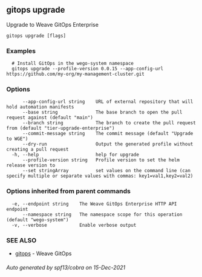 ## gitops upgrade

Upgrade to Weave GitOps Enterprise

```
gitops upgrade [flags]
```

### Examples

```
  # Install GitOps in the wego-system namespace
  gitops upgrade --profile-version 0.0.15 --app-config-url https://github.com/my-org/my-management-cluster.git
```

### Options

```
      --app-config-url string    URL of external repository that will hold automation manifests
      --base string              The base branch to open the pull request against (default "main")
      --branch string            The branch to create the pull request from (default "tier-upgrade-enterprise")
      --commit-message string    The commit message (default "Upgrade to WGE")
      --dry-run                  Output the generated profile without creating a pull request
  -h, --help                     help for upgrade
      --profile-version string   Profile version to set the helm release version to
      --set stringArray          set values on the command line (can specify multiple or separate values with commas: key1=val1,key2=val2)
```

### Options inherited from parent commands

```
  -e, --endpoint string    The Weave GitOps Enterprise HTTP API endpoint
      --namespace string   The namespace scope for this operation (default "wego-system")
  -v, --verbose            Enable verbose output
```

### SEE ALSO

* [gitops](gitops.md)	 - Weave GitOps

###### Auto generated by spf13/cobra on 15-Dec-2021
